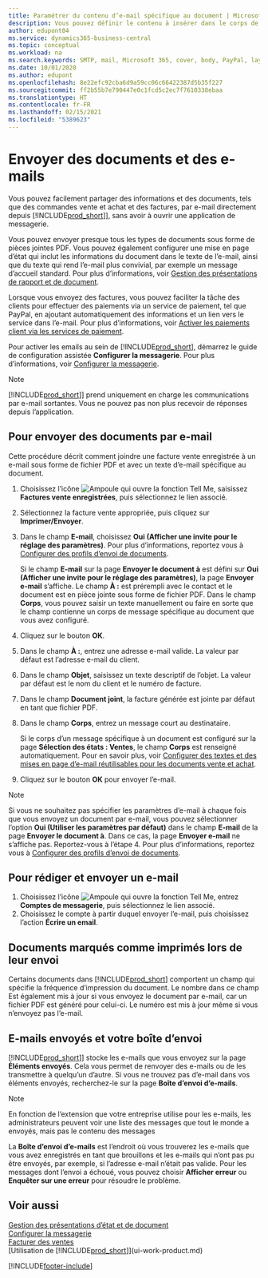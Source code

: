 ```yaml
---
title: Paramétrer du contenu d’e-mail spécifique au document | Microsoft Docs
description: Vous pouvez définir le contenu à insérer dans le corps de l’e-mail, par exemple, un lien Paypal. Vous pouvez également joindre des documents aux e-mails.
author: edupont04
ms.service: dynamics365-business-central
ms.topic: conceptual
ms.workload: na
ms.search.keywords: SMTP, mail, Microsoft 365, cover, body, PayPal, layout
ms.date: 10/01/2020
ms.author: edupont
ms.openlocfilehash: 8e22efc92cba6d9a59cc06c66422387d5b35f227
ms.sourcegitcommit: ff2b55b7e790447e0c1fcd5c2ec7f7610338ebaa
ms.translationtype: HT
ms.contentlocale: fr-FR
ms.lasthandoff: 02/15/2021
ms.locfileid: "5389623"
---
```

# <a name="send-documents-and-emails"></a>Envoyer des documents et des e-mails
Vous pouvez facilement partager des informations et des documents, tels que des commandes vente et achat et des factures, par e-mail directement depuis [!INCLUDE[prod_short](includes/prod_short.md)]], sans avoir à ouvrir une application de messagerie. 

Vous pouvez envoyer presque tous les types de documents sous forme de pièces jointes PDF. Vous pouvez également configurer une mise en page d’état qui inclut les informations du document dans le texte de l’e-mail, ainsi que du texte qui rend l’e-mail plus convivial, par exemple un message d’accueil standard. Pour plus d’informations, voir [Gestion des présentations de rapport et de document](ui-manage-report-layouts.md). <!--this topic does not mention how to set up a layout for email. Need to investigate.-->

Lorsque vous envoyez des factures, vous pouvez faciliter la tâche des clients pour effectuer des paiements via un service de paiement, tel que PayPal, en ajoutant automatiquement des informations et un lien vers le service dans l’e-mail. Pour plus d’informations, voir [Activer les paiements client via les services de paiement](sales-how-enable-payment-service-extensions.md).

Pour activer les emails au sein de [!INCLUDE[prod_short](includes/prod_short.md)], démarrez le guide de configuration assistée **Configurer la messagerie**. Pour plus d’informations, voir [Configurer la messagerie](admin-how-setup-email.md).

> [!NOTE]
> [!INCLUDE[prod_short](includes/prod_short.md)]] prend uniquement en charge les communications par e-mail sortantes. Vous ne pouvez pas non plus recevoir de réponses depuis l’application.

## <a name="to-send-documents-by-email"></a>Pour envoyer des documents par e-mail
Cette procédure décrit comment joindre une facture vente enregistrée à un e-mail sous forme de fichier PDF et avec un texte d’e-mail spécifique au document. <!--update this-->

1. Choisissez l’icône ![Ampoule qui ouvre la fonction Tell Me](media/ui-search/search_small.png "Dites-moi ce que vous voulez faire"), saisissez **Factures vente enregistrées**, puis sélectionnez le lien associé.
2. Sélectionnez la facture vente appropriée, puis cliquez sur **Imprimer/Envoyer**.
3. Dans le champ **E-mail**, choisissez **Oui (Afficher une invite pour le réglage des paramètres)**. Pour plus d’informations, reportez vous à [Configurer des profils d’envoi de documents](sales-how-setup-document-send-profiles.md).
    
    Si le champ **E-mail** sur la page **Envoyer le document à** est défini sur **Oui (Afficher une invite pour le réglage des paramètres)**, la page **Envoyer e-mail** s’affiche. Le champ **À :** est prérempli avec le contact et le document est en pièce jointe sous forme de fichier PDF. Dans le champ **Corps**, vous pouvez saisir un texte manuellement ou faire en sorte que le champ contienne un corps de message spécifique au document que vous avez configuré.

4. Cliquez sur le bouton **OK**.
5. Dans le champ **À :**, entrez une adresse e-mail valide. La valeur par défaut est l’adresse e-mail du client.
6. Dans le champ **Objet**, saisissez un texte descriptif de l’objet. La valeur par défaut est le nom du client et le numéro de facture.
7. Dans le champ **Document joint**, la facture générée est jointe par défaut en tant que fichier PDF.
8. Dans le champ **Corps**, entrez un message court au destinataire.

    Si le corps d’un message spécifique à un document est configuré sur la page **Sélection des états : Ventes**, le champ **Corps** est renseigné automatiquement. Pour en savoir plus, voir [Configurer des textes et des mises en page d’e-mail réutilisables pour les documents vente et achat](admin-how-setup-email.md#set-up-reusable-email-texts-and-layouts-for-sales-and-purchase-documents).
9. Cliquez sur le bouton **OK** pour envoyer l’e-mail.

> [!NOTE]  
> Si vous ne souhaitez pas spécifier les paramètres d’e-mail à chaque fois que vous envoyez un document par e-mail, vous pouvez sélectionner l’option **Oui (Utiliser les paramètres par défaut)** dans le champ **E-mail** de la page **Envoyer le document à**. Dans ce cas, la page **Envoyer e-mail** ne s’affiche pas. Reportez-vous à l’étape 4. Pour plus d’informations, reportez vous à [Configurer des profils d’envoi de documents](sales-how-setup-document-send-profiles.md).  

## <a name="to-compose-and-send-an-email"></a>Pour rédiger et envoyer un e-mail
1. Choisissez l’icône ![Ampoule qui ouvre la fonction Tell Me](media/ui-search/search_small.png "Dites-moi ce que vous voulez faire"), entrez **Comptes de messagerie**, puis sélectionnez le lien associé.
2. Choisissez le compte à partir duquel envoyer l’e-mail, puis choisissez l’action **Écrire un email**.

## <a name="documents-marked-as-printed-when-they-are-sent"></a>Documents marqués comme imprimés lors de leur envoi
Certains documents dans [!INCLUDE[prod_short](includes/prod_short.md)] comportent un champ qui spécifie la fréquence d’impression du document. Le nombre dans ce champ <!--"that field?" need a name...--> Est également mis à jour si vous envoyez le document par e-mail, car un fichier PDF est généré pour celui-ci. Le numéro est mis à jour même si vous n’envoyez pas l’e-mail. <!--guessing this is because emails are technically reports, so the counter bumps up whenever someone creates an email. Need to verify.-->

## <a name="sent-emails-and-your-email-outbox"></a>E-mails envoyés et votre boîte d’envoi
[!INCLUDE[prod_short](includes/prod_short.md)]] stocke les e-mails que vous envoyez sur la page **Éléments envoyés**. Cela vous permet de renvoyer des e-mails ou de les transmettre à quelqu’un d’autre. Si vous ne trouvez pas d’e-mail dans vos éléments envoyés, recherchez-le sur la page **Boîte d’envoi d’e-mails**. 

> [!NOTE]
> En fonction de l’extension que votre entreprise utilise pour les e-mails, les administrateurs peuvent voir une liste des messages que tout le monde a envoyés, mais pas le contenu des messages

La **Boîte d’envoi d’e-mails** est l’endroit où vous trouverez les e-mails que vous avez enregistrés en tant que brouillons et les e-mails qui n’ont pas pu être envoyés, par exemple, si l’adresse e-mail n’était pas valide. Pour les messages dont l’envoi a échoué, vous pouvez choisir **Afficher erreur** ou **Enquêter sur une erreur** pour résoudre le problème.

## <a name="see-also"></a>Voir aussi
[Gestion des présentations d’état et de document](ui-manage-report-layouts.md)  
[Configurer la messagerie](admin-how-setup-email.md)  
[Facturer des ventes](sales-how-invoice-sales.md)  
[Utilisation de [!INCLUDE[prod_short](includes/prod_short.md)]](ui-work-product.md)


[!INCLUDE[footer-include](includes/footer-banner.md)]